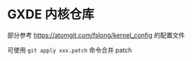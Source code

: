 # GXDE 内核仓库
部分参考 https://atomgit.com/fslong/kernel_config 的配置文件  

可使用 `git apply xxx.patch` 命令合并 patch  
